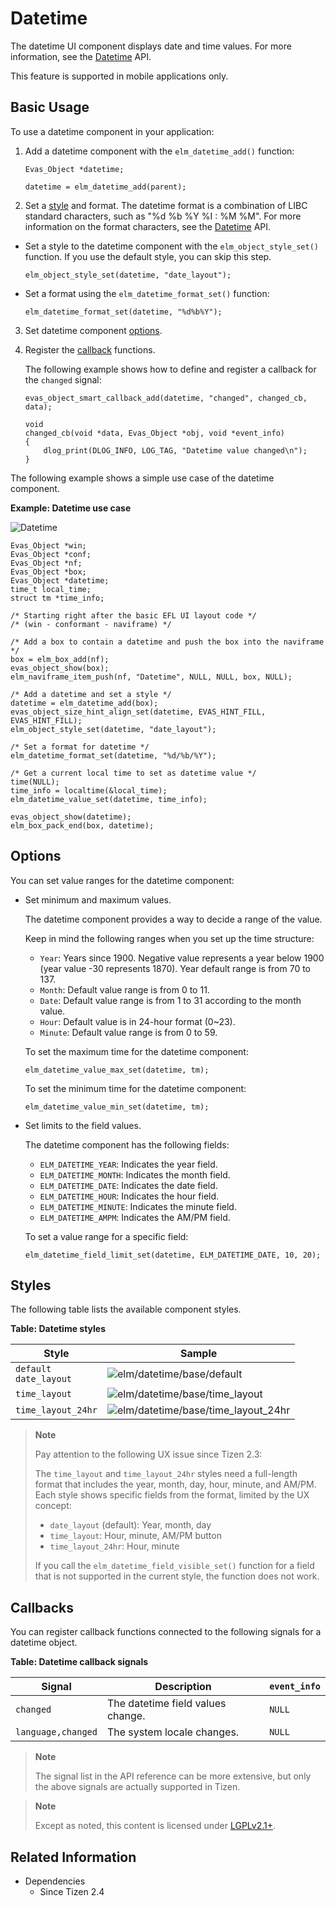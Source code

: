 # Datetime

The datetime UI component displays date and time values. For more information, see the [Datetime](../../../../api/common/latest/group__Elm__Datetime.html) API.

This feature is supported in mobile applications only.

## Basic Usage

To use a datetime component in your application:

1. Add a datetime component with the `elm_datetime_add()` function:

   ```
   Evas_Object *datetime;

   datetime = elm_datetime_add(parent);
   ```

2.  Set a [style](#styles) and format. The datetime format is a combination of LIBC standard characters, such as "%d %b %Y %I : %M %M". For more information on the format characters, see the [Datetime](../../../../api/common/latest/group__Elm__Datetime.html) API.

   - Set a style to the datetime component with the `elm_object_style_set()` function. If you use the default style, you can skip this step.

     ```
     elm_object_style_set(datetime, "date_layout");
     ```

   - Set a format using the `elm_datetime_format_set()` function:

     ```
     elm_datetime_format_set(datetime, "%d%b%Y");
     ```

3. Set datetime component [options](#options).

4. Register the [callback](#callbacks) functions.

   The following example shows how to define and register a callback for the `changed` signal:

   ```
   evas_object_smart_callback_add(datetime, "changed", changed_cb, data);

   void
   changed_cb(void *data, Evas_Object *obj, void *event_info)
   {
       dlog_print(DLOG_INFO, LOG_TAG, "Datetime value changed\n");
   }
   ```

The following example shows a simple use case of the datetime component.

**Example: Datetime use case**

![Datetime](./media/datetime.png)

```
Evas_Object *win;
Evas_Object *conf;
Evas_Object *nf;
Evas_Object *box;
Evas_Object *datetime;
time_t local_time;
struct tm *time_info;

/* Starting right after the basic EFL UI layout code */
/* (win - conformant - naviframe) */

/* Add a box to contain a datetime and push the box into the naviframe */
box = elm_box_add(nf);
evas_object_show(box);
elm_naviframe_item_push(nf, "Datetime", NULL, NULL, box, NULL);

/* Add a datetime and set a style */
datetime = elm_datetime_add(box);
evas_object_size_hint_align_set(datetime, EVAS_HINT_FILL, EVAS_HINT_FILL);
elm_object_style_set(datetime, "date_layout");

/* Set a format for datetime */
elm_datetime_format_set(datetime, "%d/%b/%Y");

/* Get a current local time to set as datetime value */
time(NULL);
time_info = localtime(&local_time);
elm_datetime_value_set(datetime, time_info);

evas_object_show(datetime);
elm_box_pack_end(box, datetime);
```

## Options

You can set value ranges for the datetime component:

- Set minimum and maximum values.

  The datetime component provides a way to decide a range of the value.

  Keep in mind the following ranges when you set up the time structure:

  - `Year`: Years since 1900. Negative value represents a year below 1900 (year value -30 represents 1870). Year default range is from 70 to 137.
  - `Month`: Default value range is from 0 to 11.
  - `Date`: Default value range is from 1 to 31 according to the month value.
  - `Hour`: Default value is in 24-hour format (0~23).
  - `Minute`: Default value range is from 0 to 59.

  To set the maximum time for the datetime component:

  ```
  elm_datetime_value_max_set(datetime, tm);
  ```

  To set the minimum time for the datetime component:

  ```
  elm_datetime_value_min_set(datetime, tm);
  ```

- Set limits to the field values.

  The datetime component has the following fields:

  - `ELM_DATETIME_YEAR`: Indicates the year field.
  - `ELM_DATETIME_MONTH`: Indicates the month field.
  - `ELM_DATETIME_DATE`: Indicates the date field.
  - `ELM_DATETIME_HOUR`: Indicates the hour field.
  - `ELM_DATETIME_MINUTE`: Indicates the minute field.
  - `ELM_DATETIME_AMPM`: Indicates the AM/PM field.

  To set a value range for a specific field:

  ```
  elm_datetime_field_limit_set(datetime, ELM_DATETIME_DATE, 10, 20);
  ```

## Styles

The following table lists the available component styles.

**Table: Datetime styles**

| Style                  | Sample                                   |
|------------------------|------------------------------------------|
| `default`<br> `date_layout` | ![elm/datetime/base/default](./media/datetime_date_layout.png) |
| `time_layout`          | ![elm/datetime/base/time_layout](./media/datetime_time_layout.png) |
| `time_layout_24hr`     | ![elm/datetime/base/time_layout_24hr](./media/datetime_time_24h.png) |

>  **Note**
>
> Pay attention to the following UX issue since Tizen 2.3:
>
> The `time_layout` and `time_layout_24hr` styles need a full-length format that includes the year, month, day, hour, minute, and AM/PM. Each style shows specific fields from the format, limited by the UX concept:
>
> - `date_layout` (default): Year, month, day
> - `time_layout`: Hour, minute, AM/PM button
> - `time_layout_24hr`: Hour, minute
>
> If you call the `elm_datetime_field_visible_set()` function for a field that is not supported in the current style, the function does not work.

## Callbacks

You can register callback functions connected to the following signals for a datetime object.

**Table: Datetime callback signals**

| Signal             | Description                       | `event_info` |
|--------------------|-----------------------------------|--------------|
| `changed`          | The datetime field values change. | `NULL`       |
| `language,changed` | The system locale changes.        | `NULL`       |

> **Note**
>
> The signal list in the API reference can be more extensive, but only the above signals are actually supported in Tizen.

> **Note**
>
> Except as noted, this content is licensed under [LGPLv2.1+](http://opensource.org/licenses/LGPL-2.1).

## Related Information
- Dependencies
  - Since Tizen 2.4
